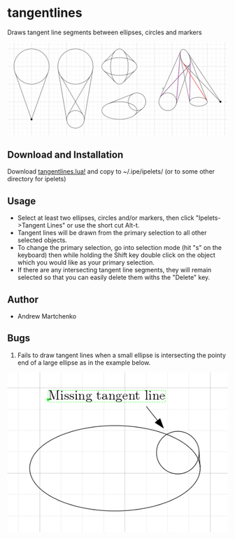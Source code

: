 # tangentlines

Draws tangent line segments between ellipses, circles and markers

![examples](example_1.png)

## Download and Installation

Download [tangentlines.lua!](tangentlines.lua) and copy to ~/.ipe/ipelets/ (or to some other directory for ipelets)

## Usage

* Select at least two ellipses, circles and/or markers, then click "Ipelets->Tangent Lines" or use the short cut Alt-t.
* Tangent lines will be drawn from the primary selection to all other selected objects.
* To change the primary selection, go into selection mode (hit "s" on the keyboard) then while holding the Shift key double click on the object which you would like as your primary selection.
* If there are any intersecting tangent line segments, they will remain selected so that you can easily delete them withs the "Delete" key.

## Author

* Andrew Martchenko

## Bugs

1. Fails to draw tangent lines when a small ellipse is intersecting the pointy end of a large ellipse as in the example below.

![examples](bug_1.png)